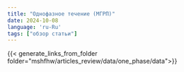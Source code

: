```yaml
---
title: "Однофазное течение (МГРП)"
date: 2024-10-08
language: 'ru-Ru'
tags: ["обзор статьи"]
---
```


{{< generate_links_from_folder folder="mshfhw/articles_review/data/one_phase/data">}}